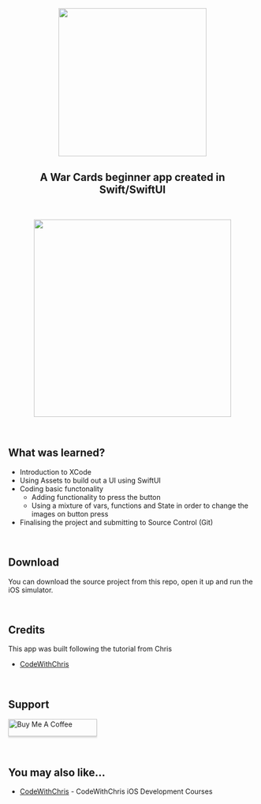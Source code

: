<h1 align="center">
  <br>
  <p align="center">
  <img src="https://media.discordapp.net/attachments/1103364239609053375/1103427554116915283/NM-Logo1.png?width=1352&height=1352" width="300">
  </p>
</h1>

<h2 align="center">A War Cards beginner app created in Swift/SwiftUI</h2>

<br>

<p align="center">
<img src="https://media.cleanshot.cloud/media/17363/7IO203DETwtyNe39Vu4hrusSH4NLHkfyPWNAZKBo.jpeg?Expires=1685401958&Signature=HlHPaWgIlADowrunxri~eUXHFdQa8gonauCrbygnGzULmepOZiUpFr236-DzSu2NaRUwFGN-8yv-GKU~l0T3a9PT0iXoFsvPFv2Wpwjyxi6nU3zZJFia0bbrYzYS5jpp0DuAoAWMWUEA2W5IHhkZmFHBmJlpJpD6YtFMBEkl25og7vUmFi--11OANDmlSwSnWyuIju65ZMNays7zrznHPcETNKXX-e1SUiJ-QjAYFVtWpO~3GHeHpb-gwZQ4dZ8Qaj7w4bjwO8-wpfkw4qFlGzXg4~5tkvyaCBbIdPj-iZSRy4YoIUYLB9pd-PSHCRkB7TtZD~Y8VRdJtLLo8vfgnQ__&Key-Pair-Id=K269JMAT9ZF4GZ" width="400"> </p>

<br>

## What was learned?

-   Introduction to XCode
-   Using Assets to build out a UI using SwiftUI
-   Coding basic functonality
    -   Adding functionality to press the button
    -   Using a mixture of vars, functions and State in order to change the images on button press
-   Finalising the project and submitting to Source Control (Git)

<br>

## Download

You can download the source project from this repo, open it up and run the iOS simulator.

<br>

## Credits

This app was built following the tutorial from Chris

-   [CodeWithChris](https://www.youtube.com/playlist?list=PLMRqhzcHGw1Y5Cluhf7pKRNZtKaA3Q4kg)

<br>

## Support

<a href="https://ko-fi.com/enlistedmango" target="_blank"><img src="https://storage.ko-fi.com/cdn/brandasset/kofi_button_red.png?_gl=1*nnuh72*_ga*Njk0NjQxODEzLjE2ODUzODA4NjA.*_ga_M13FZ7VQ2C*MTY4NTM4MDg2MC4xLjEuMTY4NTM4MDkxNS41LjAuMA.." alt="Buy Me A Coffee" style="height: 35px !important;width: 180px !important;box-shadow: 0px 3px 2px 0px rgba(190, 190, 190, 0.5) !important;-webkit-box-shadow: 0px 3px 2px 0px rgba(190, 190, 190, 0.5) !important;" ></a>

<br>

## You may also like...

-   [CodeWithChris](https://codewithchris.com/) - CodeWithChris iOS Development Courses
